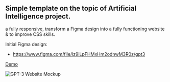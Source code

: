 ## Simple template on the topic of Artificial Intelligence project.
 a fully responsive, transform a Figma design into a fully functioning website & to improve CSS skills.

Initial Figma design: 
- https://www.figma.com/file/lz9lLpFHMxHm2odnwM3R0z/gpt3

<a href="https://gpt-3-mostafa-zewail77.vercel.app/"> Demo</a>



![GPT-3 Website Mockup](https://user-images.githubusercontent.com/image.png)
